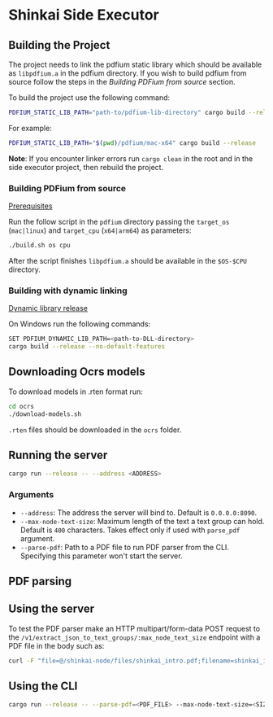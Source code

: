 # Shinkai Side Executor

## Building the Project

The project needs to link the pdfium static library which should be available as `libpdfium.a` in the pdfium directory. If you wish to build pdfium from source follow the steps in the *Building PDFium from source* section.

To build the project use the following command:

```sh
PDFIUM_STATIC_LIB_PATH="path-to/pdfium-lib-directory" cargo build --release
```

For example:

```sh
PDFIUM_STATIC_LIB_PATH="$(pwd)/pdfium/mac-x64" cargo build --release
```

**Note**: If you encounter linker errors run `cargo clean` in the root and in the side executor project, then rebuild the project.

### Building PDFium from source

[Prerequisites](https://pdfium.googlesource.com/pdfium/)

Run the follow script in the `pdfium` directory passing the `target_os` (`mac|linux`) and `target_cpu` (`x64|arm64`) as parameters:

```sh
./build.sh os cpu
```

After the script finishes `libpdfium.a` should be available in the `$OS-$CPU` directory.

### Building with dynamic linking

[Dynamic library release](https://github.com/bblanchon/pdfium-binaries/releases)

On Windows run the following commands:

```sh
SET PDFIUM_DYNAMIC_LIB_PATH=<path-to-DLL-directory>
cargo build --release --no-default-features
```

## Downloading Ocrs models

To download models in .rten format run:

```sh
cd ocrs
./download-models.sh
```

`.rten` files should be downloaded in the `ocrs` folder.

## Running the server

```sh
cargo run --release -- --address <ADDRESS>
```

### Arguments

- `--address`: The address the server will bind to. Default is `0.0.0.0:8090`.
- `--max-node-text-size`: Maximum length of the text a text group can hold. Default is `400` characters. Takes effect only if used with `parse_pdf` argument.
- `--parse-pdf`: Path to a PDF file to run PDF parser from the CLI. Specifying this parameter won't start the server.

## PDF parsing

## Using the server

To test the PDF parser make an HTTP multipart/form-data POST request to the `/v1/extract_json_to_text_groups/:max_node_text_size` endpoint with a PDF file in the body such as:

```sh
curl -F "file=@/shinkai-node/files/shinkai_intro.pdf;filename=shinkai_intro.pdf" 127.0.0.1:8090/v1/extract_json_to_text_groups/400
```

## Using the CLI

```sh
cargo run --release -- --parse-pdf=<PDF_FILE> --max-node-text-size=<SIZE> > result.json
```